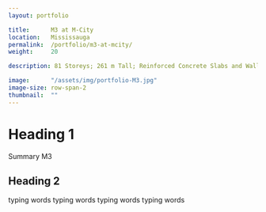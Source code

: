 ```yaml
---
layout: portfolio

title:      M3 at M-City
location:   Mississauga
permalink:  /portfolio/m3-at-mcity/
weight:     20

description: 81 Storeys; 261 m Tall; Reinforced Concrete Slabs and Walls

image:      "/assets/img/portfolio-M3.jpg"
image-size: row-span-2
thumbnail:  ""
---
```


# Heading 1

Summary M3

## Heading 2

typing words typing words typing words typing words
